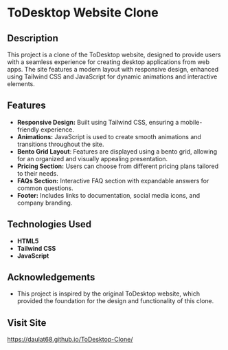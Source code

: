 # ToDesktop Website Clone

## Description
This project is a clone of the ToDesktop website, designed to provide users with a seamless experience for creating desktop applications from web apps. The site features a modern layout with responsive design, enhanced using Tailwind CSS and JavaScript for dynamic animations and interactive elements.

## Features
- **Responsive Design:** Built using Tailwind CSS, ensuring a mobile-friendly experience.
- **Animations:** JavaScript is used to create smooth animations and transitions throughout the site.
- **Bento Grid Layout**: Features are displayed using a bento grid, allowing for an organized and visually appealing presentation. 
- **Pricing Section:** Users can choose from different pricing plans tailored to their needs.
- **FAQs Section:** Interactive FAQ section with expandable answers for common questions.
- **Footer:** Includes links to documentation, social media icons, and company branding.

## Technologies Used
- **HTML5**
- **Tailwind CSS**
- **JavaScript**

## Acknowledgements
- This project is inspired by the original ToDesktop website, which provided the foundation for the design and functionality of this clone.

## Visit Site
https://daulat68.github.io/ToDesktop-Clone/


